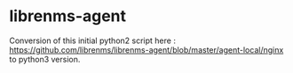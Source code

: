 # librenms-agent
Conversion of this initial python2 script here :
https://github.com/librenms/librenms-agent/blob/master/agent-local/nginx
to python3 version.
